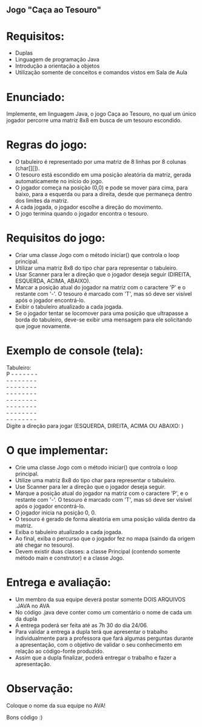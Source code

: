 ## Jogo "Caça ao Tesouro" 
# Requisitos:
- Duplas
- Linguagem de programação Java
- Introdução a orientação a objetos
- Utilização somente de conceitos e comandos vistos em Sala de Aula

# Enunciado:
Implemente, em linguagem Java, o jogo Caça ao Tesouro, no qual um único jogador percorre uma matriz 8x8 em busca de um tesouro escondido.

# Regras do jogo:
- O tabuleiro é representado por uma matriz de 8 linhas por 8 colunas (char[][]).
- O tesouro está escondido em uma posição aleatória da matriz, gerada automaticamente no início do jogo.
- O jogador começa na posição (0,0) e pode se mover para cima, para baixo, para a esquerda ou para a direita, desde que permaneça dentro dos limites da matriz.
- A cada jogada, o jogador escolhe a direção do movimento.
- O jogo termina quando o jogador encontra o tesouro.

# Requisitos do jogo:
- Criar uma classe Jogo com o método iniciar() que controla o loop principal.
- Utilizar uma matriz 8x8 do tipo char para representar o tabuleiro.
- Usar Scanner para ler a direção que o jogador deseja seguir (DIREITA, ESQUERDA, ACIMA, ABAIXO).
- Marcar a posição atual do jogador na matriz com o caractere 'P' e o restante com '-'. O tesouro é marcado com 'T', mas só deve ser visível após o jogador encontrá-lo.
- Exibir o tabuleiro atualizado a cada jogada.
- Se o jogador tentar se locomover para uma posição que ultrapasse a borda do tabuleiro, deve-se exibir uma mensagem para ele solicitando que jogue novamente.

# Exemplo de console (tela):
Tabuleiro:  
P - - - - - - -  
\- - - - - - - -  
\- - - - - - - -  
\- - - - - - - -  
\- - - - - - - -  
\- - - - - - - -  
\- - - - - - - -  
\- - - - - - - -  
Digite a direção para jogar (ESQUERDA, DIREITA, ACIMA OU ABAIXO: )

# O que implementar:
- Crie uma classe Jogo com o método iniciar() que controla o loop principal.
- Utilize uma matriz 8x8 do tipo char para representar o tabuleiro.
- Use Scanner para ler a direção que o jogador deseja seguir.
- Marque a posição atual do jogador na matriz com o caractere 'P', e o restante com '-'. O tesouro é marcado com 'T', mas só deve ser visível após o jogador encontrá-lo.
- O jogador inicia na posição 0, 0.
- O tesouro é gerado de forma aleatória em uma posição válida dentro da matriz.
- Exiba o tabuleiro atualizado a cada jogada.
- Ao final, exiba o percurso que o jogador fez no mapa (saindo da origem até chegar no tesouro).
- Devem existir duas classes: a classe Principal (contendo somente método main e construtor) e a classe Jogo.

# Entrega e avaliação:
- Um membro da sua equipe deverá postar somente DOIS ARQUIVOS .JAVA no AVA 
- No código .java deve conter como um comentário o nome de cada um da dupla
- A entrega poderá ser feita até as 7h 30 do dia 24/06.
- Para validar a entrega a dupla terá que apresentar o trabalho individualmente para a professora que fará algumas perguntas durante a apresentação, com o objetivo de validar o seu conhecimento em relação ao código-fonte produzido.
- Assim que a dupla finalizar, poderá entregar o trabalho e fazer a apresentação.
 

# Observação: 
Coloque o nome da sua equipe no AVA!

Bons código :)
